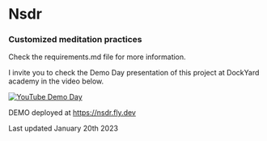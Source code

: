 # Nsdr

### Customized meditation practices

Check the requirements.md file for more information.

I invite you to check the Demo Day presentation of this project at DockYard academy in the video below.

[![YouTube Demo Day](https://user-images.githubusercontent.com/113518695/220191090-7f0b9a3b-daf9-4dab-85bb-a98edaf8ea6c.jpg)](https://www.youtube.com/watch?v=ldNOlE5pGew "Studying Elixir - Elixir Phoenix LiveView - My Demo Day")

DEMO deployed at https://nsdr.fly.dev

Last updated January 20th 2023
